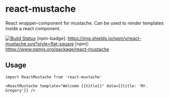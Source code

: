 # react-mustache

React wrapper-component for mustache. Can be used to render templates inside a react component.

[![Build Status](https://travis-ci.org/elviejokike/react-mustache.svg?branch=master)](https://travis-ci.org/elviejokike/react-mustache)
[npm-badge]: https://img.shields.io/npm/v/react-mustache.svg?style=flat-square
[npm]: https://www.npmjs.org/package/react-mustache

## Usage

```
import ReactMustache from 'react-mustache'
```

```
<ReactMustache template="Welcome {{title}}" data={{title: 'Mr. Gregory'}} />
```
